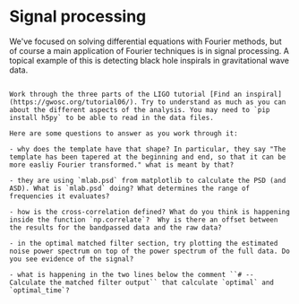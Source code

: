 # Signal processing

We've focused on solving differential equations with Fourier methods, but of course a main application of Fourier techniques is in signal processing. A topical example of this is detecting black hole inspirals in gravitational wave data. 

```{admonition} Exercise: gravitational wave inspirals

Work through the three parts of the LIGO tutorial [Find an inspiral](https://gwosc.org/tutorial06/). Try to understand as much as you can about the different aspects of the analysis. You may need to `pip install h5py` to be able to read in the data files.

Here are some questions to answer as you work through it:

- why does the template have that shape? In particular, they say "The template has been tapered at the beginning and end, so that it can be more easliy Fourier transformed." what is meant by that?

- they are using `mlab.psd` from matplotlib to calculate the PSD (and ASD). What is `mlab.psd` doing? What determines the range of frequencies it evaluates?

- how is the cross-correlation defined? What do you think is happening inside the function `np.correlate`?  Why is there an offset between the results for the bandpassed data and the raw data?

- in the optimal matched filter section, try plotting the estimated noise power spectrum on top of the power spectrum of the full data. Do you see evidence of the signal?

- what is happening in the two lines below the comment ``# -- Calculate the matched filter output`` that calculate `optimal` and `optimal_time`?

``` 